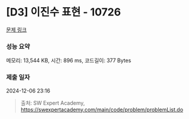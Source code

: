 # [D3] 이진수 표현 - 10726 

[문제 링크](https://swexpertacademy.com/main/code/problem/problemDetail.do?contestProbId=AXRSXf_a9qsDFAXS) 

### 성능 요약

메모리: 13,544 KB, 시간: 896 ms, 코드길이: 377 Bytes

### 제출 일자

2024-12-06 23:16



> 출처: SW Expert Academy, https://swexpertacademy.com/main/code/problem/problemList.do